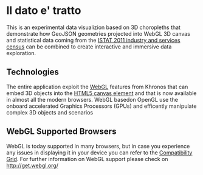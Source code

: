 Il dato e' tratto
=================

This is an experimental data visualizion based on 3D choropleths that demonstrate how
GeoJSON geometries projected into WebGL 3D canvas and statistical data coming from the [ISTAT 2011 industry and services census][#1] 
can be combined to create interactive and immersive data exploration.


Technologies
------------
The entire application exploit the [WebGL][#2] features from Khronos that can embed 3D objects into the [HTML5 canvas element](http://www.w3.org/html/wg/drafts/html/master/scripting-1.html#the-canvas-element)
and that is now available in almost all the modern browsers.
WebGL basedon OpenGL use the onboard accelerated Graphics Processors (GPUs) and efficently manipulate complex 3D objects and scenarios

WebGL Supported Browsers
-------------------------
WebGL is today supported in many browsers, but in case you experience any issues in displaying it in your device you can refer to the [Compatibility Grid][#3].
For further information on WebGL support please check on http://get.webgl.org/




[#1]: http://censimentoindustriaeservizi.istat.it/ "Censimento Industria e Servizi ISTAT 2011"
[#2]: http://www.khronos.org/webgl/wiki/Main_Page "WebGL wiki at Khronos"
[#3]: http://caniuse.com/webgl "Can I use WebGL and 3D Canvas graphics?"


